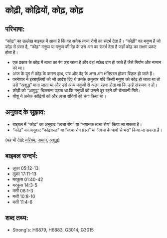 # कोढ़ी, कोढ़ियों, कोढ़, कोढ़ #

## परिभाषा: ##

“कोढ़” का उल्लेख बाइबल में आया है कि वह अनेक त्वचा रोगों का संदर्भ देता है। “कोढ़ी” वह मनुष्य है जो कोढ़ से ग्रस्त है, “कोढ़” मनुष्य या मनुष्य की देह के उस अंग का संदर्भ देता है जहाँ कोढ़ का लक्षण प्रकट होता है।

* एक प्रकार के कोढ़ में त्वचा का रंग उड़ जाता है और वहां सफेद दाग हो जाते हैं जैसे मिर्याम और नामान को था।
* आज के युग में कोढ़ के कारण हाथ, पांव और देह के अन्य अंग क्षतिग्रस्त होकर विकृत हो जाते हैं।
* परमेश्वर ने इस्राएलियों को जो आदेश दिए थे उनके अनुसार यदि किसी मनुष्य को कोढ़ हो जाता था तो उसे “अशुद्ध” माना जाता था और उसे अन्य मनुष्यों से अलग रहना होता था कि उन्हें संक्रमण न हो।
* कोढ़ी को “अशुद्ध” चिल्लाना पड़ता था कि मनुष्यों को उससे दूर रहने की चेतावनी मिले।
* यीशु ने अनेक कोढ़ियों को और त्वचा रोगियों को चंगा किया था।

## अनुवाद के सुझाव: ##

* बाइबल में “कोढ़” का अनुवाद “त्वचा रोग” या “भयानक त्वचा रोग” किया जा सकता है।
* “कोढ़” का अनुवाद “कोढ़ग्रस्त” या “त्वचा रोग ग्रस्त” या “त्वचा के घावों से भरा” किया जा सकता है।

(यह भी देखें: [मरियम](../miriam.md), [नामान](../naaman.md), [अशुद्ध](../unclean.md))

## बाइबल सन्दर्भ: ##

* लूका 05:12-13
* लूका 17:11-13
* मरकुस 01:40-42
* मरकुस 14:3-5
* मत्ती 08:1-3
* मत्ती 10:8-10
* मत्ती 11:4-6

## शब्द तथ्य: ##

* Strong's: H6879, H6883, G3014, G3015
